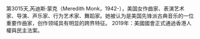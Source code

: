 第3015天,芮迪斯·蒙克（Meredith Monk，1942-），美国女作曲家、表演艺术家、导演、声乐家、行为艺术家、舞蹈家。她被认为是美国先锋派古典音乐的一位重要作曲家，创作领域具有明显的跨界特征。
2019年：美國國會正式通過香港人權與民主法案。